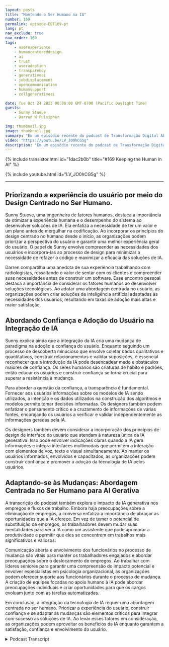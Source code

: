 ```yaml
---
layout: posts
title: "Mantendo o Ser Humano na IA"
number: 169
permalink: episode-EDT169-pt
lang: pt
nav_exclude: true
nav_order: 169
tags:
    - userexperience
    - humancentereddesign
    - ai
    - trust
    - useradoption
    - transparency
    - generativeai
    - jobdisplacement
    - opencommunication
    - humansupport
    - collgenerativeai

date: Tue Oct 24 2023 00:00:00 GMT-0700 (Pacific Daylight Time)
guests:
    - Sunny Stueve
    - Darren W Pulsipher

img: thumbnail.jpg
image: thumbnail.jpg
summary: "Em um episódio recente do podcast de Transformação Digital Abraçando, o apresentador Darren Pulsipher, Arquiteto Chefe de Soluções do Setor Público na Intel, entrevista Sunny Stueve, líder de IA centrada no ser humano na Leidos. O podcast explora a importância do design centrado no ser humano e da experiência do usuário ao integrar tecnologia de IA."
video: "https://youtu.be/LV_JO0hCG5g"
description: "Em um episódio recente do podcast de Transformação Digital Abraçando, o apresentador Darren Pulsipher, Arquiteto Chefe de Soluções do Setor Público na Intel, entrevista Sunny Stueve, líder de IA centrada no ser humano na Leidos. O podcast explora a importância do design centrado no ser humano e da experiência do usuário ao integrar tecnologia de IA."
---
```


<div>
{% include transistor.html id="1dac2b0b" title="#169 Keeping the Human in AI" %}

{% include youtube.html id="LV_JO0hCG5g" %}
</div>

---

## Priorizando a experiência do usuário por meio do Design Centrado no Ser Humano.

Sunny Stueve, uma engenheira de fatores humanos, destaca a importância de otimizar a experiência humana e o desempenho do sistema ao desenvolver soluções de IA. Ela enfatiza a necessidade de ter um valor e um plano antes de mergulhar na codificação. Ao incorporar os princípios do design centrado no humano desde o início, as organizações podem priorizar a perspectiva do usuário e garantir uma melhor experiência geral do usuário. O papel de Sunny envolve compreender as necessidades dos usuários e incorporá-las ao processo de design para minimizar a necessidade de refazer o código e maximizar a eficácia das soluções de IA.

Darren compartilha uma anedota de sua experiência trabalhando com radiologistas, ressaltando o valor de sentar com os clientes e compreender suas necessidades antes de construir um software. Esse encontro pessoal destaca a importância de considerar os fatores humanos ao desenvolver soluções tecnológicas. Ao adotar uma abordagem centrada no usuário, as organizações podem criar soluções de inteligência artificial adaptadas às necessidades dos usuários, resultando em taxas de adoção mais altas e maior satisfação.

## Abordando Confiança e Adoção do Usuário na Integração de IA

Sunny explica ainda que a integração da IA cria uma mudança de paradigma na adoção e confiança do usuário. Enquanto seguindo um processo de descoberta minucioso que envolve coletar dados qualitativos e quantitativos, construir relacionamentos e validar suposições, é essencial reconhecer que a introdução da IA pode desencadear medo e obstáculos maiores de confiança. Os seres humanos são criaturas de hábito e padrões, então educar os usuários e construir confiança se torna crucial para superar a resistência à mudança.

Para abordar a questão da confiança, a transparência é fundamental. Fornecer aos usuários informações sobre os modelos de IA sendo utilizados, a intenção e os dados utilizados na construção dos algoritmos e modelos permite tomar decisões informadas. Os designers também podem enfatizar o pensamento crítico e a cruzamento de informações de várias fontes, encorajando os usuários a verificar e validar independentemente as informações geradas pela IA.

Os designers também devem considerar a incorporação dos princípios de design de interface do usuário que atendam à natureza única da IA generativa. Isso pode envolver indicações claras quando a IA gera informações e integra interfaces multimodais que permitem a interação com elementos de voz, texto e visual simultaneamente. Ao manter os usuários informados, envolvidos e capacitados, as organizações podem construir confiança e promover a adoção da tecnologia de IA pelos usuários.

## Adaptando-se às Mudanças: Abordagem Centrada no Ser Humano para AI Gerativa

A transcrição do podcast também explora o impacto da IA generativa nos empregos e fluxos de trabalho. Embora haja preocupações sobre a eliminação de empregos, a conversa enfatiza a importância de abraçar as oportunidades que a IA oferece. Em vez de temer o potencial de substituição de empregos, os trabalhadores devem mudar suas mentalidades para ver a IA como um assistente que pode aprimorar a produtividade e permitir que eles se concentrem em trabalhos mais significativos e valiosos.

Comunicação aberta e envolvimento dos funcionários no processo de mudança são vitais para manter os trabalhadores engajados e abordar preocupações sobre o deslocamento de empregos. Ao trabalhar com líderes seniores para garantir uma compreensão do impacto potencial e envolver especialistas em psicologia organizacional, as organizações podem oferecer suporte aos funcionários durante o processo de mudança. A criação de equipes focadas no apoio humano à IA pode abordar preocupações individuais e criar oportunidades para que os cargos evoluam junto com as tarefas automatizadas.

Em conclusão, a integração da tecnologia de IA requer uma abordagem centrada no ser humano. Priorizar a experiência do usuário, construir confiança e se adaptar às mudanças são elementos críticos para integrar com sucesso as soluções de IA. Ao levar esses fatores em consideração, as organizações podem aproveitar os benefícios da IA enquanto garantem a satisfação, confiança e envolvimento do usuário.



<details>
<summary> Podcast Transcript </summary>

<p></p>

</details>
